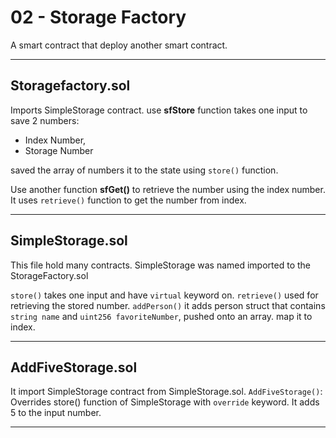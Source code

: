 # 02 - Storage Factory

A smart contract that deploy another smart contract.

---

## Storagefactory.sol
Imports SimpleStorage contract.
use **sfStore** function takes one input to save 2 numbers: 
- Index Number,
- Storage Number

saved the array of numbers it to the state using `store()` function.

Use another function **sfGet()** to retrieve the number using the index number.
It uses `retrieve()` function to get the number from index.

---
## SimpleStorage.sol
This file hold many contracts.
SimpleStorage was named imported to the StorageFactory.sol

`store()` takes one input and have `virtual` keyword on.
`retrieve()` used for retrieving the stored number.
`addPerson()` it adds person struct that contains `string name` and `uint256 favoriteNumber`, pushed onto an array. map it to index.

---
## AddFiveStorage.sol
It import SimpleStorage contract from SimpleStorage.sol.
`AddFiveStorage()`: Overrides store() function of SimpleStorage with `override` keyword.
It adds 5 to the input number.

---